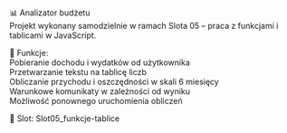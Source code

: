 📊 Analizator budżetu  
Projekt wykonany samodzielnie w ramach Slota 05 – praca z funkcjami i tablicami w JavaScript.

🔧 Funkcje:  
Pobieranie dochodu i wydatków od użytkownika  
Przetwarzanie tekstu na tablicę liczb  
Obliczanie przychodu i oszczędności w skali 6 miesięcy  
Warunkowe komunikaty w zależności od wyniku  
Możliwość ponownego uruchomienia obliczeń  

📅 Slot: Slot05_funkcje-tablice

